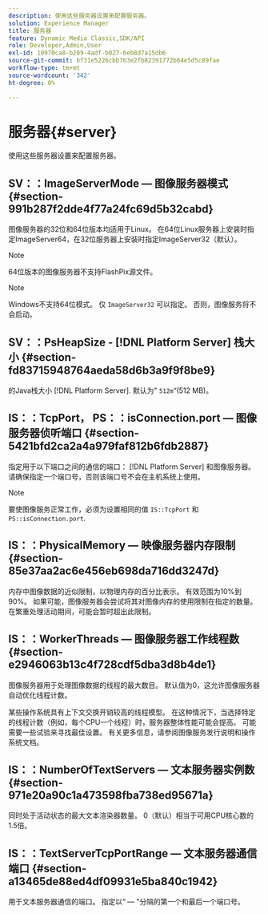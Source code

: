 ```yaml
---
description: 使用这些服务器设置来配置服务器。
solution: Experience Manager
title: 服务器
feature: Dynamic Media Classic,SDK/API
role: Developer,Admin,User
exl-id: 10970ca8-b209-4adf-b027-6eb8d7a15db6
source-git-commit: bf31e5226cbb763e2fb82391772b64e5d5c89fae
workflow-type: tm+mt
source-wordcount: '342'
ht-degree: 0%

---
```


# 服务器{#server}

使用这些服务器设置来配置服务器。

## SV：：ImageServerMode — 图像服务器模式 {#section-991b287f2dde4f77a24fc69d5b32cabd}

图像服务器的32位和64位版本均适用于Linux。 在64位Linux服务器上安装时指定ImageServer64，在32位服务器上安装时指定ImageServer32（默认）。

>[!NOTE]
>
>64位版本的图像服务器不支持FlashPix源文件。

>[!NOTE]
>
>Windows不支持64位模式。 仅 `ImageServer32` 可以指定。 否则，图像服务将不会启动。

## SV：：PsHeapSize - [!DNL Platform Server] 栈大小 {#section-fd83715948764aeda58d6b3a9f9f8be9}

的Java栈大小 [!DNL Platform Server]. 默认为&quot; `512m`“(512 MB)。

## IS：：TcpPort， PS：：isConnection.port — 图像服务器侦听端口 {#section-5421bfd2ca2a4a979faf812b6fdb2887}

指定用于以下端口之间的通信的端口： [!DNL Platform Server] 和图像服务器。 请确保指定一个端口号，否则该端口号不会在主机系统上使用。

>[!NOTE]
>
>要使图像服务正常工作，必须为设置相同的值 `IS::TcpPort` 和 `PS::isConnection.port`.

## IS：：PhysicalMemory — 映像服务器内存限制 {#section-85e37aa2ac6e456eb698da716dd3247d}

内存中图像数据的近似限制，以物理内存的百分比表示。 有效范围为10%到90%。 如果可能，图像服务器会尝试将其对图像内存的使用限制在指定的数量。 在繁重处理活动期间，可能会暂时超出此限制。

## IS：：WorkerThreads — 图像服务器工作线程数 {#section-e2946063b13c4f728cdf5dba3d8b4de1}

图像服务器用于处理图像数据的线程的最大数目。 默认值为0，这允许图像服务器自动优化线程计数。

某些操作系统具有上下文交换开销较高的线程模型。 在这种情况下，当选择特定的线程计数（例如，每个CPU一个线程）时，服务器整体性能可能会提高。 可能需要一些试验来寻找最佳设置。 有关更多信息，请参阅图像服务发行说明和操作系统文档。

## IS：：NumberOfTextServers — 文本服务器实例数 {#section-971e20a90c1a473598fba738ed95671a}

同时处于活动状态的最大文本渲染器数量。 0（默认）相当于可用CPU核心数的1.5倍。

## IS：：TextServerTcpPortRange — 文本服务器通信端口 {#section-a13465de88ed4df09931e5ba840c1942}

用于文本服务器通信的端口。 指定以“ — ”分隔的第一个和最后一个端口号。
